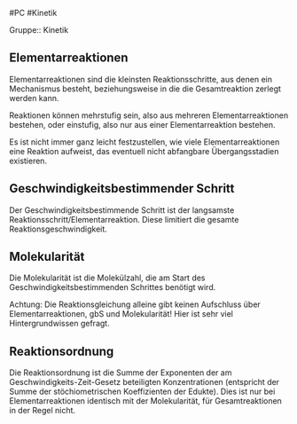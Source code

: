 #PC #Kinetik 

Gruppe:: Kinetik

## Elementarreaktionen

Elementarreaktionen sind die kleinsten Reaktionsschritte, aus denen ein Mechanismus besteht, beziehungsweise in die die Gesamtreaktion zerlegt werden kann.

Reaktionen können mehrstufig sein, also aus mehreren Elementarreaktionen bestehen, oder einstufig, also nur aus einer Elementarreaktion bestehen.

Es ist nicht immer ganz leicht festzustellen, wie viele Elementarreaktionen eine Reaktion aufweist, das eventuell nicht abfangbare Übergangsstadien existieren.

## Geschwindigkeitsbestimmender Schritt

Der Geschwindigkeitsbestimmende Schritt ist der langsamste Reaktionsschritt/Elementarreaktion. Diese limitiert die gesamte Reaktionsgeschwindigkeit.

## Molekularität

Die Molekularität ist die Molekülzahl, die am Start des Geschwindigkeitsbestimmenden Schrittes benötigt wird.

Achtung: Die Reaktionsgleichung alleine gibt keinen Aufschluss über Elementarreaktionen, gbS und Molekularität! Hier ist sehr viel Hintergrundwissen gefragt.

## Reaktionsordnung

Die Reaktionsordnung ist die Summe der Exponenten der am Geschwindigkeits-Zeit-Gesetz beteiligten Konzentrationen (entspricht der Summe der stöchiometrischen Koeffizienten der Edukte). Dies ist nur bei Elementarreaktionen identisch mit der Molekularität, für Gesamtreaktionen in der Regel nicht.
